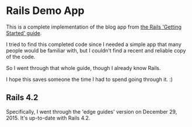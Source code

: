 # Rails Demo App

This is a complete implementation
of the blog app from
[the Rails 'Getting Started' guide](http://edgeguides.rubyonrails.org/getting_started.html#adding-a-second-model).

I tried to find this completed code
since I needed a simple app
that many people would be familiar with,
but I couldn't find a recent and reliable copy of the code.

So I went through that whole guide,
though I already know Rails.

I hope this saves someone the time I had to spend going through it.
:)

## Rails 4.2
Specifically, I went through the 'edge guides' version on December 29, 2015.
It's up-to-date with Rails 4.2.
